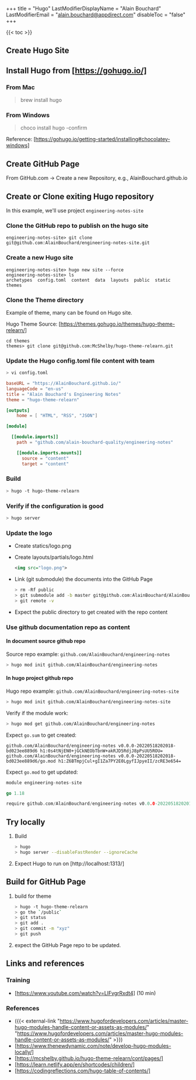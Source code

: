 +++
title = "Hugo"
LastModifierDisplayName = "Alain Bouchard"
LastModifierEmail = "alain.bouchard@appdirect.com"
disableToc = "false"
+++

{{< toc >}}

## Create Hugo Site

## Install Hugo from [https://gohugo.io/]

### From Mac

> brew install hugo

### From Windows

> choco install hugo -confirm

Reference: [https://gohugo.io/getting-started/installing#chocolatey-windows]

## Create GitHub Page

From GitHub.com -> Create a new Repository, e.g., AlainBouchard.github.io

## Create or Clone exiting Hugo repository

In this example, we'll use project `engineering-notes-site`

### Clone the GitHub repo to publish on the hugo site

```text
engineering-notes-site> git clone git@github.com:AlainBouchard/engineering-notes-site.git
```

### Create a new Hugo site

```text
engineering-notes-site> hugo new site --force
engineering-notes-site> ls
archetypes  config.toml  content  data  layouts  public  static  themes
```

### Clone the Theme directory

Example of theme, many can be found on Hugo site.

Hugo Theme Source: [https://themes.gohugo.io/themes/hugo-theme-relearn/]

```text
cd themes
themes> git clone git@github.com:McShelby/hugo-theme-relearn.git
```

### Update the Hugo config.toml file content with team

```bash
> vi config.toml
```

```toml
baseURL = "https://AlainBouchard.github.io/"
languageCode = "en-us"
title = "Alain Bouchard's Engineering Notes"
theme = "hugo-theme-relearn"

[outputs]
    home = [ "HTML", "RSS", "JSON"]

[module]

  [[module.imports]]
    path = "github.com/alain-bouchard-quality/engineering-notes"

    [[module.imports.mounts]]
      source = "content"
      target = "content"
```

### Build

```bash
> hugo -t hugo-theme-relearn
```

### Verify if the configuration is good

``` bash
> hugo server
```

### Update the logo

- Create statics/logo.png
- Create layouts/partials/logo.html

  ```xml
  <img src="logo.png">
  ```

- Link (git submodule) the documents into the GitHub Page

  ```bash
  > rm -Rf public
  > git submodule add -b master git@github.com:AlainBouchard/AlainBouchard.github.io.git public
  > git remote -v
  ```

- Expect the public directory to get created with the repo content

### Use github documentation repo as content

#### In document source github repo

Source repo example: `github.com/AlainBouchard/engineering-notes`

```bash
> hugo mod init github.com/AlainBouchard/engineering-notes
```

#### In hugo project github repo

Hugo repo example: `github.com/AlainBouchard/engineering-notes-site`

```bash
> hugo mod init github.com/AlainBouchard/engineering-notes-site
```

Verify if the module work:

```bash
> hugo mod get github.com/AlainBouchard/engineering-notes
```

Expect `go.sum` to get created:

```script
github.com/AlainBouchard/engineering-notes v0.0.0-20220518202018-bd023ee889d6 h1:0s4tNjEN0+jGCkNEObTbnW+akRJD5RdjJ8pPsUU5ROU=
github.com/AlainBouchard/engineering-notes v0.0.0-20220518202018-bd023ee889d6/go.mod h1:Z6BTmpjCul+gI1Za7PY2E0LgyfIJpyeII/zcRE3e654=
```

Expect `go.mod` to get updated:

```go
module engineering-notes-site

go 1.18

require github.com/AlainBouchard/engineering-notes v0.0.0-20220518202018-bd023ee889d6 // indirect
```

## Try locally

1. Build

    ```bash
    > hugo
    > hugo server --disableFastRender --ignoreCache
    ```

1. Expect Hugo to run on [http://localhost:1313/]

## Build for GitHub Page

1. build for theme

    ```bash
    > hugo -t hugo-theme-relearn
    > go the `/public`
    > git status
    > git add .
    > git commit -m "xyz"
    > git push
    ```

1. expect the GitHub Page repo to be updated.

## Links and references

### Training

- [https://www.youtube.com/watch?v=LIFvgrRxdt4] (10 min)

### References

- ({{< external-link "https://www.hugofordevelopers.com/articles/master-hugo-modules-handle-content-or-assets-as-modules/" "https://www.hugofordevelopers.com/articles/master-hugo-modules-handle-content-or-assets-as-modules/" >}})
- [https://www.thenewdynamic.com/note/develop-hugo-modules-locally/]
- [https://mcshelby.github.io/hugo-theme-relearn/cont/pages/]
- [https://learn.netlify.app/en/shortcodes/children/]
- [https://codingreflections.com/hugo-table-of-contents/]
